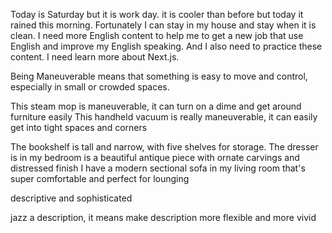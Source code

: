 Today is Saturday but it is work day. it is cooler than before but today it rained this morning. Fortunately I can stay in my house and stay when it is clean. I need more English content to help me to get a new job that use English and improve my English speaking. And I also need to practice these content. I need learn more about Next.js.

Being Maneuverable means that something is easy to move and control, especially in small or crowded spaces.

This steam mop is maneuverable, it can turn on a dime and get around furniture easily
This handheld vacuum is really maneuverable, it can easily get into tight spaces and corners

The bookshelf is tall and narrow, with five shelves for storage.
The dresser is in my bedroom is a beautiful antique piece with ornate carvings and distressed finish
I have a modern sectional sofa in my living room that's super comfortable and perfect for lounging

descriptive and sophisticated

jazz a description, it means make description more flexible and more vivid